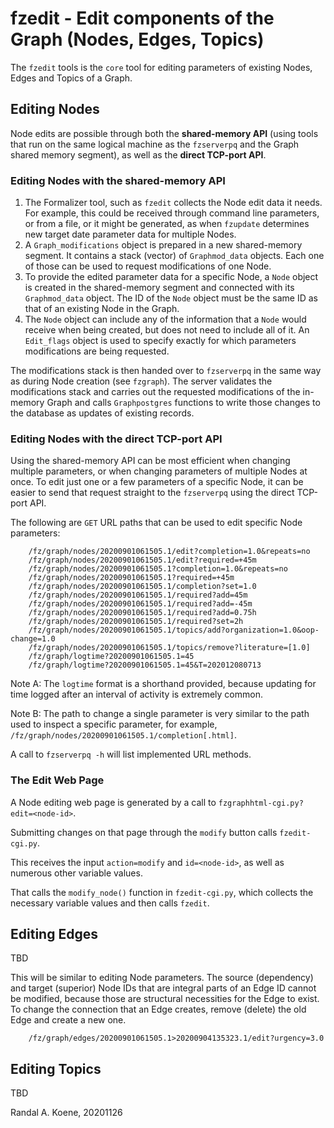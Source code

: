 # fzedit - Edit components of the Graph (Nodes, Edges, Topics)

The `fzedit` tools is the `core` tool for editing parameters of existing Nodes, Edges and Topics of a Graph.

## Editing Nodes

Node edits are possible through both the **shared-memory API** (using tools that run on the same logical
machine as the `fzserverpq` and the Graph shared memory segment), as well as the **direct TCP-port API**.

### Editing Nodes with the shared-memory API

1. The Formalizer tool, such as `fzedit` collects the Node edit data it needs. For example, this could be received
   through command line parameters, or from a file, or it might be generated, as when `fzupdate` determines new
   target date parameter data for multiple Nodes.
2. A `Graph_modifications` object is prepared in a new shared-memory segment. It contains a stack (vector) of
   `Graphmod_data` objects. Each one of those can be used to request modifications of one Node.
3. To provide the edited parameter data for a specific Node, a `Node` object is created in the shared-memory
   segment and connected with its `Graphmod_data` object. The ID of the `Node` object must be the same ID as
   that of an existing Node in the Graph.
4. The `Node` object can include any of the information that a `Node` would receive when being created, but does not
   need to include all of it. An `Edit_flags` object is used to specify exactly for which parameters modifications
   are being requested.

The modifications stack is then handed over to `fzserverpq` in the same way as during Node creation (see `fzgraph`).
The server validates the modifications stack and carries out the requested modifications of the in-memory Graph and
calls `Graphpostgres` functions to write those changes to the database as updates of existing records.


### Editing Nodes with the direct TCP-port API

Using the shared-memory API can be most efficient when changing multiple parameters, or when changing parameters of
multiple Nodes at once. To edit just one or a few parameters of a specific Node, it can be easier to send that
request straight to the `fzserverpq` using the direct TCP-port API.

The following are `GET` URL paths that can be used to edit specific Node parameters:

```
    /fz/graph/nodes/20200901061505.1/edit?completion=1.0&repeats=no
    /fz/graph/nodes/20200901061505.1/edit?required=+45m
    /fz/graph/nodes/20200901061505.1?completion=1.0&repeats=no
    /fz/graph/nodes/20200901061505.1?required=+45m
    /fz/graph/nodes/20200901061505.1/completion?set=1.0
    /fz/graph/nodes/20200901061505.1/required?add=45m
    /fz/graph/nodes/20200901061505.1/required?add=-45m
    /fz/graph/nodes/20200901061505.1/required?add=0.75h
    /fz/graph/nodes/20200901061505.1/required?set=2h
    /fz/graph/nodes/20200901061505.1/topics/add?organization=1.0&oop-change=1.0
    /fz/graph/nodes/20200901061505.1/topics/remove?literature=[1.0]
    /fz/graph/logtime?20200901061505.1=45
    /fz/graph/logtime?20200901061505.1=45&T=202012080713
```

Note A: The `logtime` format is a shorthand provided, because updating for time logged after an interval of
activity is extremely common.

Note B: The path to change a single parameter is very similar to the path used to inspect a specific parameter, for example, `/fz/graph/nodes/20200901061505.1/completion[.html]`.

A call to `fzserverpq -h` will list implemented URL methods.

### The Edit Web Page

A Node editing web page is generated by a call to `fzgraphhtml-cgi.py?edit=<node-id>`.

Submitting changes on that page through the `modify` button calls `fzedit-cgi.py`.

This receives the input `action=modify` and `id=<node-id>`, as well as numerous other variable values.

That calls the `modify_node()` function in `fzedit-cgi.py`, which collects the necessary variable values and then calls `fzedit`.


## Editing Edges

TBD

This will be similar to editing Node parameters. The source (dependency) and target (superior) Node IDs that are integral parts of an Edge ID cannot be modified, because those are structural necessities for the Edge to exist.
To change the connection that an Edge creates, remove (delete) the old Edge and create a new one.

```
    /fz/graph/edges/20200901061505.1>20200904135323.1/edit?urgency=3.0
```

## Editing Topics

TBD

Randal A. Koene, 20201126
